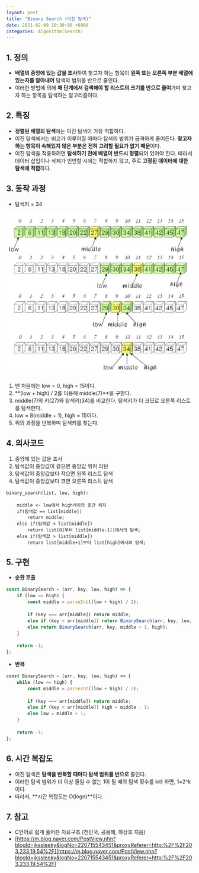```yaml
---
layout: post
title: "Binary Search (이진 탐색)"
date: 2021-02-09 10:30:00 +0900
categories: Algorithm(Search)
---
```


## 1. 정의

- **배열의 중앙에 있는 값을 조사**하여 찾고자 하는 항목이 **왼쪽 또는 오른쪽 부분 배열에 있는지를 알아내어** 탐색의 범위를 반으로 줄인다.
- 이러한 방법에 의해 **매 단계에서 검색해야 할 리스트의 크기를 반으로 줄여**가며 찾고자 하는 항목을 탐색하는 알고리즘이다.

## 2. 특징

- **정렬된 배열의 탐색**에는 이진 탐색이 가장 적합하다.
- 이진 탐색에서는 비교가 이루어질 때마다 탐색의 범위가 급격하게 줄어든다. **찾고자 하는 항목이 속해있지 않은 부분은 전혀 고려할 필요가 없기 때문**이다.
- 이진 탐색을 적용하려면 **탐색하기 전에 배열이 반드시 정렬**되어 있어야 한다. 따라서 데이터 삽입이나 삭제가 빈번할 시에는 적합하지 않고, 주로 **고정된 데이터에 대한 탐색에 적합**하다.

## 3. 동작 과정

- 탐색키 = 34

![Binary Search 전체 과정](/public/img/Search/binarysearch.JPG)

1. 맨 처음에는 low = 0, high = 15이다.
2. **(low + high) / 2를 이용해 middle(7)**을 구한다.
3. middle(7)의 키(27)와 탐색키(34)를 비교한다. 탐색키가 더 크므로 오른쪽 리스트를 탐색한다.
4. low = 8(middle + 1), high = 15이다.
5. 위의 과정을 반복하며 탐색키를 찾는다.

## 4. 의사코드

1. 중앙에 있는 값을 조사
2. 탐색값이 중앙값이 같으면 중앙값 위치 리턴
3. 탐색값이 중앙값보다 작으면 왼쪽 리스트 탐색
4. 탐색값이 중앙값보다 크면 오른쪽 리스트 탐색

```
binary_search(list, low, high):

	middle <- low에서 high사이의 중간 위치
	if(탐색값 == list[middle])
		return middle;
	else if(탐색값 < list[middle])
		return list[0]부터 list[middle-1]]에서의 탐색;
	else if(탐색값 > list[middle])
		return list[middle+1]부터 list[high]에서의 탐색;
```

## 5. 구현

- **순환 호출**

```jsx
const BinarySearch = (arr, key, low, high) => {
	if (low <= high) {
		const middle = parseInt((low + high) / 2);

		if (key === arr[middle]) return middle;
		else if (key < arr[middle]) return BinarySearch(arr, key, low, middle - 1);
		else return BinarySearch(arr, key, middle + 1, high);
	}

	return -1;
};
```

- **반복**

```jsx
const BinarySearch = (arr, key, low, high) => {
	while (low <= high) {
		const middle = parseInt((low + high) / 2);

		if (key === arr[middle]) return middle;
		else if (key < arr[middle]) high = middle - 1;
		else low = middle + 1;
	}

	return -1;
};
```

## 6. 시간 복잡도

- 이진 탐색은 **탐색을 반복할 때마다 탐색 범위를 반으로** 줄인다.
- 이러한 탐색 범위가 더 이상 줄일 수 없는 1이 될 때의 탐색 횟수를 k라 하면, 1=2^k이다.
- 따라서, **시간 복잡도는 O(logn)**이다.

## 7. 참고

- C언어로 쉽게 풀어쓴 자료구조 (천인국, 공용해, 하상호 지음)
- [https://m.blog.naver.com/PostView.nhn?blogId=jkssleeky&logNo=220715543451&proxyReferer=http:%2F%2F203.233.19.54%2F](https://m.blog.naver.com/PostView.nhn?blogId=jkssleeky&logNo=220715543451&proxyReferer=http:%2F%2F203.233.19.54%2F)
